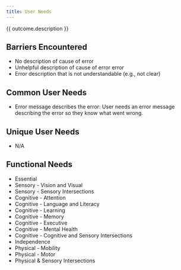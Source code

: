 ```yaml
---
title: User Needs
---
```


<div class="normative">
  <p>{{ outcome.description }}</p>
</div>

## Barriers Encountered

*   No description of cause of error
*   Unhelpful description of cause of error error
*   Error description that is not understandable (e.g., not clear)

## Common User Needs

*   Error message describes the error: User needs an error message describing the error so they know what went wrong.

## Unique User Needs

*   N/A

## Functional Needs

*   Essential
*   Sensory - Vision and Visual
*   Sensory - Sensory Intersections
*   Cognitive - Attention
*   Cognitive - Language and Literacy
*   Cognitive - Learning
*   Cognitive - Memory
*   Cognitive - Executive
*   Cognitive - Mental Health
*   Cognitive - Cognitive and Sensory Intersections
*   Independence
*   Physical - Mobility
*   Physical - Motor
*   Physical & Sensory Intersections